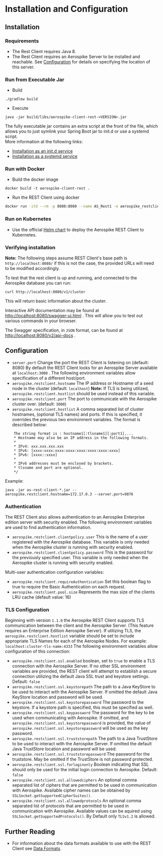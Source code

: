 # Installation and Configuration

## Installation

### Requirements

* The Rest Client requires Java 8.
* The Rest Client requires an Aerospike Server to be installed and reachable. See [Configuration](#configuration) for details on specifying the location of this server.

### Run from Executable Jar

* Build
```
./gradlew build
```
* Execute
```
java -jar build/libs/aerospike-client-rest-<VERSION>.jar
```
The fully executable jar contains an extra script at the front of the file, which allows you to just symlink your Spring Boot jar to init.d or use a systemd script.  
More information at the following links:
* [Installation as an init.d service](https://docs.spring.io/spring-boot/docs/2.2.6.RELEASE/reference/htmlsingle/#deployment-service)
* [Installation as a systemd service](https://docs.spring.io/spring-boot/docs/2.2.6.RELEASE/reference/htmlsingle/#deployment-systemd-service)

### Run with Docker
* Build the docker image
```
docker build -t aerospike-client-rest .
```

* Run the REST Client using docker
```sh
docker run -itd --rm -p 8080:8080 --name AS_Rest1 -e aerospike_restclient_hostname=172.17.0.3 aerospike-client-rest
```


### Run on Kubernetes
* Use the official [Helm chart](https://github.com/aerospike/aerospike-client-rest-kubernetes) to deploy the Aerospike REST Client to Kubernetes.

### Verifying installation

**Note:** The following steps assume REST Client's base path is `http://localhost:8080/` if this is not the case, the provided URLs will need to be modified accordingly.

To test that the rest client is up and running, and connected to the Aerospike database you can run:

    curl http://localhost:8080/v1/cluster

This will return basic information about the cluster.

Interactive API documentation may be found at <http://localhost:8080/swagger-ui.html> . This will allow you to
test out various commands in your browser.

The Swagger specification, in `JSON` format, can be found at <http://localhost:8080/v2/api-docs> .

## Configuration

* `server.port` Change the port the REST Client is listening on (default: 8080)
By default the REST Client looks for an Aerospike Server available at `localhost:3000` . The following environment variables allow specification of a different host/port.
* `aerospike.restclient.hostname` The IP address or Hostname of a seed node in the cluster (default: `localhost`)
**Note:** If TLS is being utilized, `aerospike.restclient.hostlist` should be used instead of this variable.
* `aerospike.restclient.port` The port to communicate with the Aerospike cluster over. (default: `3000`)
* `aerospike.restclient.hostlist` A comma separated list of cluster hostnames, (optional TLS names) and ports. If this is specified, it overrides the previous two environment variables. The format is described below:

``` None
    The string format is : hostname1[:tlsname1][:port1],...
    * Hostname may also be an IP address in the following formats.
    *
    * IPv4: xxx.xxx.xxx.xxx
    * IPv6: [xxxx:xxxx:xxxx:xxxx:xxxx:xxxx:xxxx:xxxx]
    * IPv6: [xxxx::xxxx]
    *
    * IPv6 addresses must be enclosed by brackets.
    * tlsname and port are optional.
    */
```
Example:
```
java -jar as-rest-client-*.jar --aerospike.restclient.hostname=172.17.0.3 --server.port=9876
```
### Authentication

The REST Client also allows authentication to an Aerospike Enterprise edition server with security enabled. The following environment variables are used to find authentication information.

* `aerospike.restclient.clientpolicy.user` This is the name of a user registered with the Aerospike database. This variable is only needed when the Aerospike cluster is running with security enabled.
* `aerospike.restclient.clientpolicy.password` This is the password for the previously specified user. This variable is only needed when the Aerospike cluster is running with security enabled.

Multi-user authentication configuration variables:
* `aerospike.restclient.requireAuthentication` Set this boolean flag to true to require the Basic Authentication on each request.
* `aerospike.restclient.pool.size` Represents the max size of the clients LRU cache (default value: 16)

### TLS Configuration

Beginning with version `1.1.0` the Aerospike REST Client supports TLS communication between the client and the Aerospike Server. (This feature requires an Enterprise Edition Aerospike Server). If utilizing TLS, the `aerospike.restclient.hostlist` variable should be set to include appropriate TLS Names for each of the Aerospike Nodes. For example: `localhost:cluster-tls-name:4333` The following environment variables allow configuration of this connection:

* `aerospike.restclient.ssl.enabled` boolean, set to `true` to enable a TLS connection with the Aerospike Server. If no other SSL environment variables are provided, the REST client will attempt to establish a secure connection utilizing the default Java SSL trust and keystore settings. Default: `false`
* `aerospike.restclient.ssl.keystorepath` The path to a Java KeyStore to be used to interact with the Aerospike Server. If omitted the default Java KeyStore location and password will be used.
* `aerospike.restclient.ssl.keystorepassword` The password to the keystore. If a keystore path is specified, this must be specified as well.
* `aerospike.restclient.ssl.keypassword` The password for the key to be used when communicating with Aerospike. If omitted, and `aerospike.restclient.ssl.keystorepassword` is provided,  the value of `aerospike.restclient.ssl.keystorepassword` will be used as the key password.
* `aerospike.restclient.ssl.truststorepath` The path to a Java TrustStore to be used to interact with the Aerospike Server. If omitted the default Java TrustStore location and password will be used.
* `aerospike.restclient.ssl.truststorepassword` The password for the truststore. May be omitted if the TrustStore is not password protected.
* `aerospike.restclient.ssl.forloginonly` Boolean indicating that SSL should only be used for the initial login connection to Aerospike. Default: `false`
* `aerospike.restclient.ssl.allowedciphers` An optional comma separated list of ciphers that are permitted to be used in communication with Aerospike. Available cipher names can be obtained by `SSLSocket.getSupportedCipherSuites()`.
* `aerospike.restclient.ssl.allowedprotocols` An optional comma separated list of protocols that are permitted to be used in communication with Aerospike. Available values can be aquired using `SSLSocket.getSupportedProtocols()`. By Default only `TLSv1.2` is allowed.

## Further Reading

* For information about the data formats available to use with the REST Client see [Data Formats](./data-formats.md).
